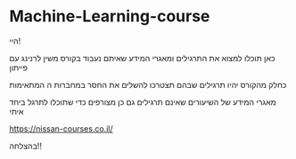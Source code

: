 # Machine-Learning-course
היי!

כאן תוכלו למצוא את התרגילים ומאגרי המידע שאיתם נעבוד בקורס משין לרנינג עם פייתון

כחלק מהקורס יהיו תרגילים שבהם תצטרכו להשלים את החסר במחברות ה המתאימות

מאגרי המידע של השיעורים שאינם תרגילים גם כן מצורפים כדי שתוכלו לתרגל ביחד איתי

https://nissan-courses.co.il/


בהצלחה!!
